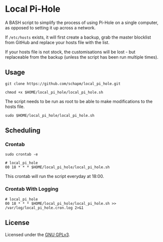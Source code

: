 # Local Pi-Hole

A BASH script to simplify the process of using Pi-Hole on a single computer, as opposed to setting it up across a network.

If `/etc/hosts` exists, it will first create a backup, grab the master blocklist from GitHub and replace your hosts file with the list.

If your hosts file is not stock, the customisations will be lost - but replaceable from the backup (unless the script has been run multiple times).

## Usage
```
git clone https://github.com/schapm/local_pi_hole.git

chmod +x $HOME/local_pi_hole/local_pi_hole.sh
```

The script needs to be run as root to be able to make modifications to the hosts file.

`sudo $HOME/local_pi_hole/local_pi_hole.sh`

## Scheduling
### Crontab
`sudo crontab -e`

```
# local_pi_hole
00 18 * * * $HOME/local_pi_hole/local_pi_hole.sh
```

This crontab will run the script everyday at 18:00.

### Crontab With Logging
```
# local_pi_hole
00 18 * * * $HOME/local_pi_hole/local_pi_hole.sh >> /var/log/local_pi_hole.cron.log 2>&1
```

## License
Licensed under the [GNU GPLv3](LICENSE).
